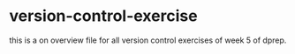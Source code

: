 # version-control-exercise
this is a on overview file for all version control exercises of week 5 of dprep. 

